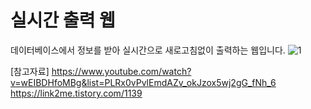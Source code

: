 # 실시간 출력 웹

데이터베이스에서 정보를 받아 실시간으로 새로고침없이 출력하는 웹입니다.
![1](https://user-images.githubusercontent.com/55800211/94454352-bd9c9f80-01ec-11eb-94c6-bd6c56357ac4.png)

[참고자료]
https://www.youtube.com/watch?v=wEIBDHfoMBg&list=PLRx0vPvlEmdAZv_okJzox5wj2gG_fNh_6  
https://link2me.tistory.com/1139
